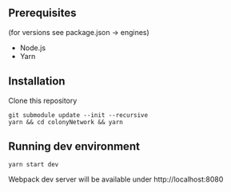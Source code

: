 ## Prerequisites
(for versions see package.json -> engines)
* Node.js
* Yarn

## Installation
Clone this repository

```
git submodule update --init --recursive
yarn && cd colonyNetwork && yarn
```

## Running dev environment

```
yarn start dev
```

Webpack dev server will be available under http://localhost:8080
